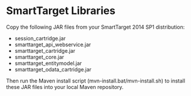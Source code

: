 SmartTarget Libraries
========================

Copy the following JAR files from your SmartTarget 2014 SP1 distribution:

* session_cartridge.jar
* smarttarget_api_webservice.jar
* smarttarget_cartridge.jar
* smarttarget_core.jar
* smarttarget_entitymodel.jar
* smarttarget_odata_cartridge.jar

Then run the Maven install script (mvn-install.bat/mvn-install.sh) to install these JAR files into your local Maven repository.


